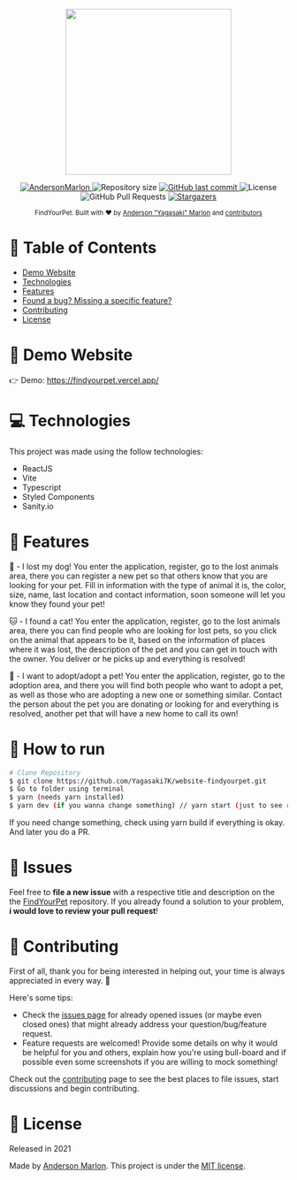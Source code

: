 <p align="center">
   <img src="https://github.com/Yagasaki7K/website-findyourpet/blob/main/assets/logotipo.png" width="300"/>
</p>

<p align="center">
   <a href="https://www.linkedin.com/in/andersonmarlon/">
      <img alt="AndersonMarlon" src="https://img.shields.io/badge/-AndersonMarlon-5965e0?style=flat&logo=Linkedin&logoColor=white" />
   </a>
  <img alt="Repository size" src="https://img.shields.io/github/repo-size/Yagasaki7K/website-findyourpet?color=5965e0">

  <a href="https://github.com/Yagasaki7K/website-findyourpet/commits/main">
    <img alt="GitHub last commit" src="https://img.shields.io/github/last-commit/Yagasaki7K/website-findyourpet?color=5965e0">
  </a>
  <img alt="License" src="https://img.shields.io/badge/license-MIT-5965e0">
  <img alt="GitHub Pull Requests" src="https://img.shields.io/github/issues-pr/Yagasaki7K/website-findyourpet?color=5965e0" />
  <a href="https://github.com/Yagasaki7K/website-findyourpet/stargazers">
    <img alt="Stargazers" src="https://img.shields.io/github/stars/Yagasaki7K/website-findyourpet?color=5965e0&logo=github">
  </a>
</p>

<div align="center">
  <sub>FindYourPet. Built with ❤︎ by
    <a href="https://github.com/Yagasaki7K">Anderson "Yagasaki" Marlon</a> and
    <a href="https://github.com/Yagasaki7K/website-findyourpet/graphs/contributors">
      contributors
    </a>
  </sub>
</div>

# 📌 Table of Contents

* [Demo Website](#eyes-demo-website)
* [Technologies](#computer-technologies)
* [Features](#rocket-features)
* [Found a bug? Missing a specific feature?](#issues)
* [Contributing](#tada-contributing)
* [License](#closed_book-license)

# 👀 Demo Website
👉  Demo: https://findyourpet.vercel.app/

# 💻 Technologies
This project was made using the follow technologies:

* ReactJS
* Vite
* Typescript
* Styled Components
* Sanity.io

# 🚀 Features

🐶 - I lost my dog!
You enter the application, register, go to the lost animals area, there you can register a new pet so that others know that you are looking for your pet. Fill in information with the type of animal it is, the color, size, name, last location and contact information, soon someone will let you know they found your pet!

🐱 - I found a cat!
You enter the application, register, go to the lost animals area, there you can find people who are looking for lost pets, so you click on the animal that appears to be it, based on the information of places where it was lost, the description of the pet and you can get in touch with the owner. You deliver or he picks up and everything is resolved!

🐰 - I want to adopt/adopt a pet!
You enter the application, register, go to the adoption area, and there you will find both people who want to adopt a pet, as well as those who are adopting a new one or something similar. Contact the person about the pet you are donating or looking for and everything is resolved, another pet that will have a new home to call its own!

# 🚧 How to run
```bash
# Clone Repository
$ git clone https://github.com/Yagasaki7K/website-findyourpet.git
$ Go to folder using terminal
$ yarn (needs yarn installed)
$ yarn dev (if you wanna change something) // yarn start (just to see running)
```

If you need change something, check using yarn build if everything is okay. And later you do a PR.

# 🐛 Issues

Feel free to **file a new issue** with a respective title and description on the the [FindYourPet](https://github.com/Yagasaki7K/website-findyourpet/issues) repository. If you already found a solution to your problem, **i would love to review your pull request**!

# 🎉 Contributing
First of all, thank you for being interested in helping out, your time is always appreciated in every way. :100:

Here's some tips:

* Check the [issues page](https://github.com/Yagasaki7K/website-findyourpet/issues) for already opened issues (or maybe even closed ones) that might already address your question/bug/feature request.
* Feature requests are welcomed! Provide some details on why it would be helpful for you and others, explain how you're using bull-board and if possible even some screenshots if you are willing to mock something!

Check out the [contributing](./CONTRIBUTING.md) page to see the best places to file issues, start discussions and begin contributing.

# 📕 License

Released in 2021

Made by [Anderson Marlon](https://github.com/Yagasaki7K).
This project is under the [MIT license](./LICENSE).
